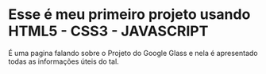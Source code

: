 <h1> Esse é meu primeiro projeto usando HTML5 - CSS3 - JAVASCRIPT </h1>
<p>É uma pagina falando sobre o Projeto do Google Glass e nela é apresentado todas as informações úteis do tal.</p>
